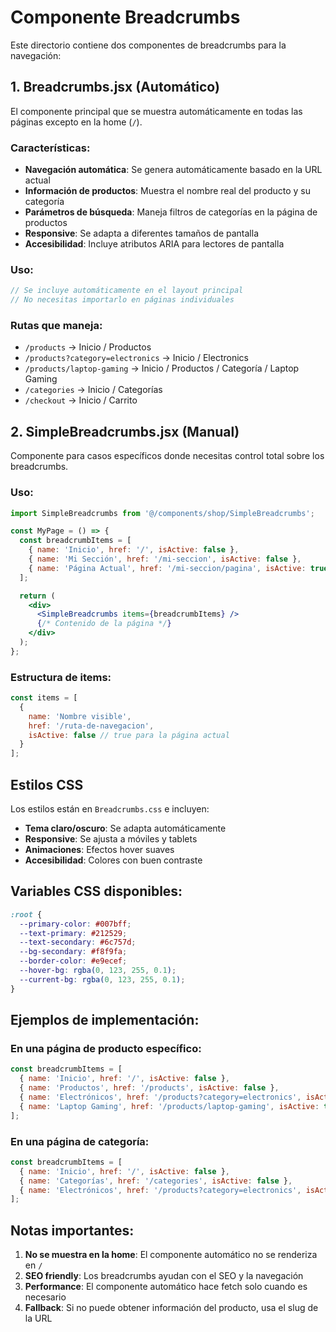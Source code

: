 # Componente Breadcrumbs

Este directorio contiene dos componentes de breadcrumbs para la navegación:

## 1. Breadcrumbs.jsx (Automático)

El componente principal que se muestra automáticamente en todas las páginas excepto en la home (`/`).

### Características:
- **Navegación automática**: Se genera automáticamente basado en la URL actual
- **Información de productos**: Muestra el nombre real del producto y su categoría
- **Parámetros de búsqueda**: Maneja filtros de categorías en la página de productos
- **Responsive**: Se adapta a diferentes tamaños de pantalla
- **Accesibilidad**: Incluye atributos ARIA para lectores de pantalla

### Uso:
```jsx
// Se incluye automáticamente en el layout principal
// No necesitas importarlo en páginas individuales
```

### Rutas que maneja:
- `/products` → Inicio / Productos
- `/products?category=electronics` → Inicio / Electronics
- `/products/laptop-gaming` → Inicio / Productos / Categoría / Laptop Gaming
- `/categories` → Inicio / Categorías
- `/checkout` → Inicio / Carrito

## 2. SimpleBreadcrumbs.jsx (Manual)

Componente para casos específicos donde necesitas control total sobre los breadcrumbs.

### Uso:
```jsx
import SimpleBreadcrumbs from '@/components/shop/SimpleBreadcrumbs';

const MyPage = () => {
  const breadcrumbItems = [
    { name: 'Inicio', href: '/', isActive: false },
    { name: 'Mi Sección', href: '/mi-seccion', isActive: false },
    { name: 'Página Actual', href: '/mi-seccion/pagina', isActive: true }
  ];

  return (
    <div>
      <SimpleBreadcrumbs items={breadcrumbItems} />
      {/* Contenido de la página */}
    </div>
  );
};
```

### Estructura de items:
```jsx
const items = [
  {
    name: 'Nombre visible',
    href: '/ruta-de-navegacion',
    isActive: false // true para la página actual
  }
];
```

## Estilos CSS

Los estilos están en `Breadcrumbs.css` e incluyen:

- **Tema claro/oscuro**: Se adapta automáticamente
- **Responsive**: Se ajusta a móviles y tablets
- **Animaciones**: Efectos hover suaves
- **Accesibilidad**: Colores con buen contraste

## Variables CSS disponibles:

```css
:root {
  --primary-color: #007bff;
  --text-primary: #212529;
  --text-secondary: #6c757d;
  --bg-secondary: #f8f9fa;
  --border-color: #e9ecef;
  --hover-bg: rgba(0, 123, 255, 0.1);
  --current-bg: rgba(0, 123, 255, 0.1);
}
```

## Ejemplos de implementación:

### En una página de producto específico:
```jsx
const breadcrumbItems = [
  { name: 'Inicio', href: '/', isActive: false },
  { name: 'Productos', href: '/products', isActive: false },
  { name: 'Electrónicos', href: '/products?category=electronics', isActive: false },
  { name: 'Laptop Gaming', href: '/products/laptop-gaming', isActive: true }
];
```

### En una página de categoría:
```jsx
const breadcrumbItems = [
  { name: 'Inicio', href: '/', isActive: false },
  { name: 'Categorías', href: '/categories', isActive: false },
  { name: 'Electrónicos', href: '/products?category=electronics', isActive: true }
];
```

## Notas importantes:

1. **No se muestra en la home**: El componente automático no se renderiza en `/`
2. **SEO friendly**: Los breadcrumbs ayudan con el SEO y la navegación
3. **Performance**: El componente automático hace fetch solo cuando es necesario
4. **Fallback**: Si no puede obtener información del producto, usa el slug de la URL 